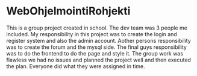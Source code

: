 # WebOhjelmointiRohjekti

This is a group project created in school. The dev team was 3 people me included. My responsibility in this project was to create the login and register system and also the admin account. Aother persons responsibility was to create the forum and the mysql side. The final guys responsibility was to do the frontend to do the page and style it.
The group work was flawless we had no issues and planned the project well and then executed the plan. Everyone did what they were assigned in time.
